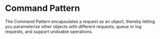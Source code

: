 # Command Pattern

The Command Pattern encapsulates a request as an object, thereby letting you parameterize other objects with different requests, queue or log requests, and support undoable operations.